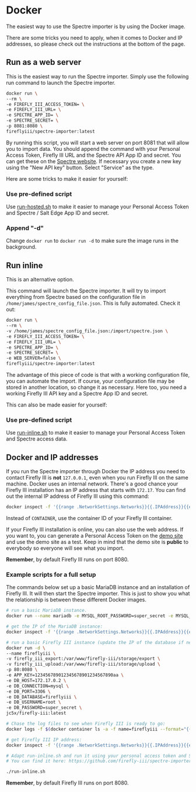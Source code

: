 # Docker

The easiest way to use the Spectre importer is by using the Docker image.

There are some tricks you need to apply, when it comes to Docker and IP addresses, so please check out the instructions at the bottom of the page.

## Run as a web server

This is the easiest way to run the Spectre importer. Simply use the following run command to launch the Spectre importer.

```bash
docker run \
--rm \
-e FIREFLY_III_ACCESS_TOKEN= \
-e FIREFLY_III_URL= \
-e SPECTRE_APP_ID= \
-e SPECTRE_SECRET= \
-p 8081:8080 \
fireflyiii/spectre-importer:latest

```

By running this script, you will start a web server on port 8081 that will allow you to import data. You should append the command with your Personal Access Token, Firefly III URL and the Spectre API App ID and secret. You can get these on the [Spectre website](https://www.saltedge.com/clients/profile/secrets). If necessary you create a new key using the "New API key" button. Select "Service" as the type.

Here are some tricks to make it easier for yourself:

### Use pre-defined script

Use [run-hosted.sh](https://raw.githubusercontent.com/firefly-iii/spectre-importer-docker/main/run-hosted.sh) to make it easier to manage your Personal Access Token and Spectre / Salt Edge App ID and secret.

### Append "-d"

Change `docker run` to `docker run -d` to make sure the image runs in the background.

## Run inline

This is an alternative option.

This command will launch the Spectre importer. It will try to import everything from Spectre based on the configuration file in `/home/james/spectre_config_file.json`. This is fully automated. Check it out:

```bash
docker run \
--rm \
-v /home/james/spectre_config_file.json:/import/spectre.json \
-e FIREFLY_III_ACCESS_TOKEN= \
-e FIREFLY_III_URL= \
-e SPECTRE_APP_ID= \
-e SPECTRE_SECRET= \
-e WEB_SERVER=false \
fireflyiii/spectre-importer:latest
```

The advantage of this piece of code is that with a working configuration file, you can automate the import. If course, your configuration file may be stored in another location, so change it as necessary. Here too, you need a working Firefly III API key and a Spectre App ID and secret.

This can also be made easier for yourself:

### Use pre-defined script

Use [run-inline.sh](https://github.com/firefly-iii/spectre-importer-docker/blob/main/run-inline.sh) to make it easier to manage your Personal Access Token and Spectre access data.

## Docker and IP addresses

If you run the Spectre importer through Docker the IP address you need to contact Firefly III is **not** `127.0.0.1`, even when you run Firefly III on the same machine. Docker uses an internal network. There's a good chance your Firefly III installation has an IP address that starts with `172.17`. You can find out the internal IP address of Firefly III using this command:

```bash
docker inspect -f '{{range .NetworkSettings.Networks}}{{.IPAddress}}{{end}}' CONTAINER
```

Instead of `CONTAINER`, use the container ID of your Firefly III container.

If your Firefly III installation is online, you can also use the web address. If you want to, you can generate a Personal Access Token on the [demo site](https://demo.firefly-iii.org/) and use the demo site as a test. Keep in mind that the demo site is **public** to everybody so everyone will see what you import.

**Remember**, by default Firefly III runs on port 8080.

### Example scripts for a full setup

The commands below set up a basic MariaDB instance and an installation of Firefly III. It will then start the Spectre importer. This is just to show you what the relationship is between these different Docker images.

```bash
# run a basic MariaDB instance.
docker run --name mariadb -e MYSQL_ROOT_PASSWORD=super_secret -e MYSQL_DATABASE=fireflyiii -d mariadb:latest

# get the IP of the MariaDB instance:
docker inspect -f '{{range .NetworkSettings.Networks}}{{.IPAddress}}{{end}}' mariadb

# run a basic Firefly III instance (update the IP of the database if necessary)
docker run -d \
--name fireflyiii \
-v firefly_iii_export:/var/www/firefly-iii/storage/export \
-v firefly_iii_upload:/var/www/firefly-iii/storage/upload \
-p 80:8080 \
-e APP_KEY=123456789012345678901234567890aa \
-e DB_HOST=172.17.0.2 \
-e DB_CONNECTION=mysql \
-e DB_PORT=3306 \
-e DB_DATABASE=fireflyiii \
-e DB_USERNAME=root \
-e DB_PASSWORD=super_secret \
jc5x/firefly-iii:latest

# Chase the log files to see when Firefly III is ready to go:
docker logs -f $(docker container ls -a -f name=fireflyiii --format="{{.ID}}")

# get Firefly III IP address:
docker inspect -f '{{range .NetworkSettings.Networks}}{{.IPAddress}}{{end}}' $(docker container ls -a -f name=fireflyiii --format="{{.ID}}")

# Adapt run-inline.sh and run it using your personal access token and Spectre / Salt Edge App ID and secret
# You can find it here: https://github.com/firefly-iii/spectre-importer-docker/blob/main/run-inline.sh

./run-inline.sh

```

**Remember**, by default Firefly III runs on port 8080.
